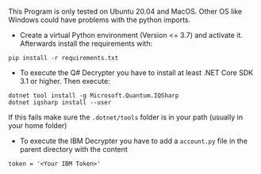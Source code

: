 This Program is only tested on Ubuntu 20.04 and MacOS. Other OS like Windows could have problems with the python imports.

* Create a virtual Python environment (Version <= 3.7) and activate it. Afterwards install the requirements with:

```
pip install -r requirements.txt
```

* To execute the Q# Decrypter you have to install at least .NET Core SDK 3.1 or higher. Then execute:
```
dotnet tool install -g Microsoft.Quantum.IQSharp
dotnet iqsharp install --user
```
If this fails make sure the `.dotnet/tools` folder is in your path (usually in your home folder)

* To execute the IBM Decrypter you have to add a `account.py` file in the parent directory with the content
```
token = '<Your IBM Token>'
```
